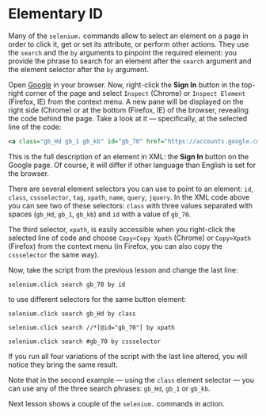 # Elementary ID

Many of the `selenium.` commands allow to select an element on a page in order to click it, get or set its attribute, or perform other actions. They use the `search` and the `by` arguments to pinpoint the required element: you provide the phrase to search for an element after the `search` argument and the element selector after the `by` argument.

Open [Google](https://google.com) in your browser. Now, right-click the **Sign In** button in the top-right corner of the page and select `Inspect` (Chrome) or `Inspect Element` (Firefox, IE) from the context menu. A new pane will be displayed on the right side (Chrome) or at the bottom (Firefox, IE) of the browser, revealing the code behind the page. Take a look at it — specifically, at the selected line of the code:

```xml
<a class="gb_Hd gb_1 gb_kb" id="gb_70" href="https://accounts.google.com/ServiceLogin?hl=en&amp;passive=true&amp;continue=https://www.google.com/" target="_top">Sign in</a>
```

This is the full description of an element in XML: the **Sign In** button on the Google page. Of course, it will differ if other language than English is set for the browser.

There are several element selectors you can use to point to an element: `id`, `class`, `cssselector`, `tag`, `xpath`, `name`, `query`, `jquery`. In the XML code above you can see two of these selectors: `class` with three values separated with spaces (`gb_Hd`, `gb_1`, `gb_kb`) and `id` with a value of `gb_70`.

The third selector, `xpath`, is easily accessible when you right-click the selected line of code and choose `Copy>Copy Xpath` (Chrome) or `Copy>Xpath` (Firefox) from the context menu (in Firefox, you can also copy the `cssselector` the same way).

Now, take the script from the previous lesson and change the last line:

```G1ANT
selenium.click search gb_70 by id
```

 to use different selectors for the same button element:

```G1ANT
selenium.click search gb_Hd by class
```


```G1ANT
selenium.click search //*[@id="gb_70"] by xpath
```

```G1ANT
selenium.click search #gb_70 by cssselector
```

If you run all four variations of the script with the last line altered, you will notice they bring the same result.

Note that in the second example — using the `class` element selector — you can use any of the three search phrases: `gb_Hd`, `gb_1` or `gb_kb`.

Next lesson shows a couple of the `selenium.` commands in action.